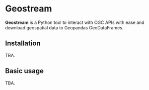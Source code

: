 # Geostream

**Geostream** is a Python tool to interact with OGC APIs with ease and download geospatial data to Geopandas GeoDataFrames. 

## Installation

TBA.

## Basic usage

TBA.